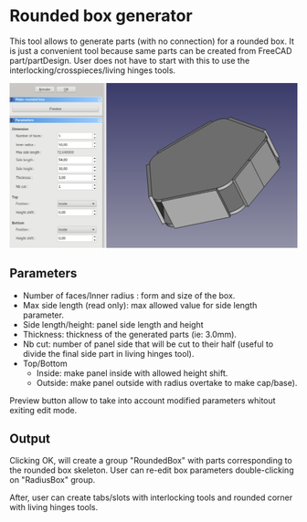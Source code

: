 Rounded box generator
===========

This tool allows to generate parts (with no connection) for a rounded box. 
It is just a convenient tool because same parts can be created from FreeCAD part/partDesign. User does not have to start with this to use the interlocking/crosspieces/living hinges tools.

![Illustration](imgs/rounded_box/overview.png)

Parameters
--------
 * Number of faces/Inner radius : form and size of the box.
 * Max side length (read only): max allowed value for side length parameter.
 * Side length/height: panel side length and height
 * Thickness: thickness of the generated parts (ie: 3.0mm).
 * Nb cut: number of panel side that will be cut to their half (useful to divide the final side part in living hinges tool).
 * Top/Bottom
      * Inside: make panel inside with allowed height shift.
      * Outside: make panel outside with radius overtake to make cap/base).
    
Preview button allow to take into account modified parameters whitout exiting edit mode.

Output
--------

Clicking OK, will create a group "RoundedBox" with parts corresponding to the rounded box skeleton.
User can re-edit box parameters double-clicking on "RadiusBox" group.

After, user can create tabs/slots with interlocking tools and rounded corner with living hinges tools.

